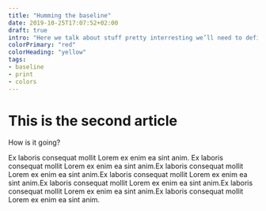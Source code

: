 ```yaml
---
title: "Humming the baseline"
date: 2019-10-25T17:07:52+02:00
draft: true
intro: "Here we talk about stuff pretty interresting we’ll need to define something at some point"
colorPrimary: "red"
colorHeading: "yellow"
tags: 
- baseline
- print
- colors
---
```


# This is the second article

How is it going?

Ex laboris consequat mollit Lorem ex enim ea sint anim. Ex laboris consequat mollit Lorem ex enim ea sint anim.Ex laboris consequat mollit Lorem ex enim ea sint anim.Ex laboris consequat mollit Lorem ex enim ea sint anim.Ex laboris consequat mollit Lorem ex enim ea sint anim.Ex laboris consequat mollit Lorem ex enim ea sint anim.Ex laboris consequat mollit Lorem ex enim ea sint anim.  